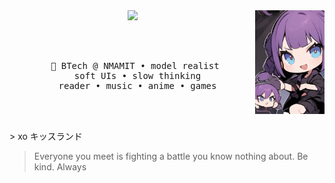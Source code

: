 <div align="center">

<img src="https://raw.githubusercontent.com/Akshara026/Akshara026/main/assets/nn.jpeg" width="22%" align="right" />

<img src="https://readme-typing-svg.demolab.com?font=Inconsolata&weight=500&size=45&duration=4000&pause=300&color=CE66B4&center=true&vCenter=true&multiline=true&repeat=false&width=1000&height=120&lines=hello+hello;I'm+Kaise,+part-time+model+worshipper+nd+a+healer" width="70%" />


<br><br>

<pre>
  💼 BTech @ NMAMIT • model realist 
  soft UIs • slow thinking
  reader • music • anime • games
</pre>

<br><br>

</div>
> xo キッスランド

> Everyone you meet is fighting a battle you know nothing about. Be kind. Always